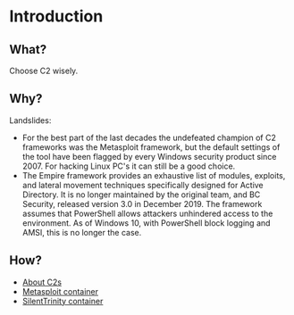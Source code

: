 # Introduction

## What?

Choose C2 wisely.

## Why?

Landslides:
* For the best part of the last decades the undefeated champion of C2 frameworks was the Metasploit framework, but the 
default settings of the tool have been flagged by every Windows security product since 2007. For hacking Linux PC's it 
can still be a good choice.
* The Empire framework provides an exhaustive list of modules, exploits, and lateral movement techniques specifically
designed for Active Directory. It is no longer maintained by the original team, and BC Security, released version 3.0 
in December 2019. The framework assumes that PowerShell allows attackers unhindered access to the environment. As of 
Windows 10, with PowerShell block logging and AMSI, this is no longer the case.

## How?

* [About C2s](c2s.md)
* [Metasploit container](metasploit.md)
* [SilentTrinity container](silenttrinity.md)






